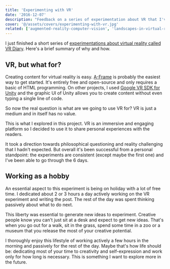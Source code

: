 ```yaml
---
title: 'Experimenting with VR'
date: '2016-12-07'
description: "Feedback on a series of experimentation about VR that I've done while on holiday."
cover: '@/assets/covers/experimenting-with-vr.jpg'
related: ['augmented-reality-computer-vision', 'landscapes-in-virtual-reality']
---
```


I just finished a short series of [experimentations about virtual reality called VR Diary](https://gmarty.github.io/VR-diary/). Here's a brief summary of why and how.

## VR, but what for?

Creating content for virtual reality is easy. [A-Frame](https://aframe.io/) is probably the easiest way to get started. It's entirely free and open-source and only requires a basic of HTML programming. On other projects, I used [Google VR SDK for Unity](https://developers.google.com/vr/unity/) and the graphic UI of Unity allows you to create content without even typing a single line of code.

So now the real question is what are we going to use VR for? VR is just a medium and in itself has no value.

This is what I explored in this project. VR is an immersive and engaging platform so I decided to use it to share personal experiences with the readers.

It took a direction towards philosophical questioning and reality challenging that I hadn't expected. But overall it's been successful from a personal standpoint: the experiments are consistent (except maybe the first one) and I've been able to go through the 6 days.

## Working as a hobby

An essential aspect to this experiment is being on holiday with a lot of free time. I dedicated about 2 or 3 hours a day actively working on the VR experiment and writing the post. The rest of the day was spent thinking passively about what to do next.

This liberty was essential to generate new ideas to experiment. Creative people know you can't just sit at a desk and expect to get new ideas. That's when you go out for a walk, sit in the grass, spend some time in a zoo or a museum that you release the most of your creative potential.

I thoroughly enjoy this lifestyle of working actively a few hours in the morning and passively for the rest of the day. Maybe that's how life should be: dedicating most of your time to creativity and self-expression and work only for how long is necessary. This is something I want to explore more in the future.
